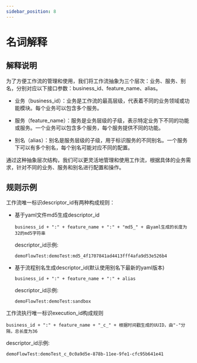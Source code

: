 ```yaml
---
sidebar_position: 8
---
```


# 名词解释
## 解释说明
为了方便工作流的管理和使用，我们将工作流抽象为三个层次：业务、服务、别名，分别对应以下接口参数：business_id、feature_name、alias。
- 业务（business_id）：业务是工作流的最高层级，代表着不同的业务领域或功能模块。每个业务可以包含多个服务。

- 服务（feature_name）：服务是业务层级的子级，表示特定业务下不同的功能或服务。一个业务可以包含多个服务，每个服务提供不同的功能。

- 别名（alias）：别名是服务层级的子级，用于标识服务的不同别名。一个服务下可以有多个别名，每个别名可能对应不同的配置。

通过这种抽象层次结构，我们可以更灵活地管理和使用工作流，根据具体的业务需求，针对不同的业务、服务和别名进行配置和操作。
## 规则示例

工作流唯一标识descriptor_id有两种构成规则：

- 基于yaml文件md5生成descriptor_id 

    ```
    business_id + ":" + feature_name + ":" + "md5_" + 由yaml生成的长度为32的md5字符串
    ```

    descriptor_id示例:
    ```
    demoFlowTest:demoTest:md5_4f1707841ad4413fff4afa9d53e526b4
    ```

- 基于流程别名生成descriptor_id(默认使用别名下最新的yaml版本)

    ```
    business_id + ":" + feature_name + ":" + alias
    ```

    descriptor_id示例:
    ```
    demoFlowTest:demoTest:sandbox
    ```

工作流执行唯一标识execution_id构成规则
```
business_id + ":" + feature_name + "_c_" + 根据时间戳生成的UUID，由"-"分隔，总长度为36
```
descriptor_id示例:
```
demoFlowTest:demoTest_c_0c0a9d5e-878b-11ee-9fe1-cfc95b641e41
```

